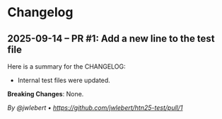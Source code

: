 # Changelog

## 2025-09-14 – PR #1: Add a new line to the test file

Here is a summary for the CHANGELOG:

*   Internal test files were updated.

**Breaking Changes**: None.

*By @jwlebert • https://github.com/jwlebert/htn25-test/pull/1*

